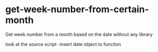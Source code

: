 # get-week-number-from-certain-month
Get week number from a month based on the date without any library

look at the source script
-insert date object to function
